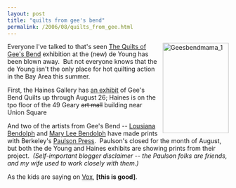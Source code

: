 ```yaml
---
layout: post
title: "quilts from gee's bend"
permalink: /2006/08/quilts_from_gee.html
---
```


<p><a href="http://www.paulsonpress.com/BendolphM/Bendolph_mama.html"><img width="150" height="206" border="0" alt="Geesbendmama_1" title="Geesbendmama_1" src="http://sippey.typepad.com/filtered/images/geesbendmama_1.jpg" style="margin: 0px 0px 5px 5px; float: right;" /></a> 
 Everyone I've talked to that's seen <a href="http://www.thinker.org/deyoung/exhibitions/exhibition.asp?exhibitionkey=549">The Quilts of Gee's Bend</a> exhibition at the (new) de Young has been blown away.&nbsp; But not everyone knows that the de Young isn't the only place for hot quilting action in the Bay Area this summer. </p>

<p>First, the Haines Gallery has <a href="http://www.hainesgallery.com/Main_Pages/Artist_Pages/GBEN.work.html">an exhibit</a> of Gee's Bend Quilts up through August 26; Haines is on the tpo floor of the 49 Geary <del>art mall</del> building near Union Square

</p>

<p>And two of the artists from Gee's Bend -- <a href="http://www.paulsonpress.com/BendolphL/Bendolph_gallery.html">Lousiana Bendolph</a> and <a href="http://www.paulsonpress.com/BendolphM/Bendolph_gallery.html">Mary Lee Bendolph</a> have made prints with Berkeley's <a href="http://www.paulsonpress.com/">Paulson Press</a>.&nbsp; Paulson's closed for the month of August, but both the de Young and Haines exhibits are showing prints from their project.&nbsp; <em>(Self-important blogger disclaimer -- the Paulson folks are friends, and my wife used to work closely with them.)</em></p>



<p>As the kids are saying on <a href="http://www.vox.com/">Vox</a>, <strong>[this is good]</strong>.</p>


